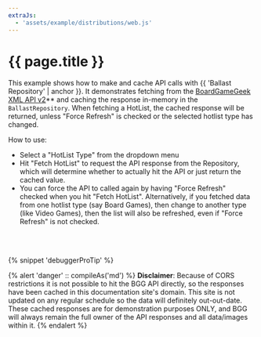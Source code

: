 ```yaml
---
extraJs:
  - 'assets/example/distributions/web.js'
---
```


# {{ page.title }}

This example shows how to make and cache API calls with {{ 'Ballast Repository' | anchor }}. It demonstrates fetching
from the [BoardGameGeek][1] [XML API v2][2]** and caching the response in-memory in the `BallastRepository`. When fetching
a HotList, the cached response will be returned, unless "Force Refresh" is checked or the selected hotlist type has 
changed.

How to use:

- Select a "HotList Type" from the dropdown menu
- Hit "Fetch HotList" to request the API response from the Repository, which will determine whether to actually hit the 
  API or just return the cached value.
- You can force the API to called again by having "Force Refresh" checked when you hit "Fetch HotList". Alternatively, 
  if you fetched data from one hotlist type (say Board Games), then change to another type (like Video Games), then the
  list will also be refreshed, even if "Force Refresh" is not checked.

<div id="example_bgg"></div>
<br><br>

{% snippet 'debuggerProTip' %}

{% alert 'danger' :: compileAs('md') %}
**Disclaimer**: Because of CORS restrictions it is not possible to hit the BGG API directly, so the responses have been
cached in this documentation site's domain. This site is not updated on any regular schedule so the data will definitely
out-out-date. These cached responses are for demonstration purposes ONLY, and BGG will always remain the full owner of
the API responses and all data/images within it.
{% endalert %}

[1]: https://boardgamegeek.com/
[2]: https://boardgamegeek.com/wiki/page/BGG_XML_API2
